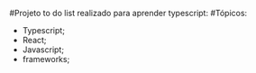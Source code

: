 #Projeto to do list realizado para aprender typescript:
#Tópicos:
- Typescript;
- React;
- Javascript;
- frameworks;